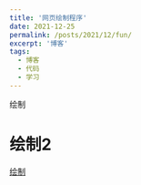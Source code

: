 ```yaml
---
title: '网页绘制程序'
date: 2021-12-25
permalink: /posts/2021/12/fun/
excerpt: '博客'
tags:
  - 博客
  - 代码
  - 学习
---
```

绘制

<html>
    <body marginwidth="0" marginheight="0">
    <h1>绘制2</h1>
    <canvas id="c" height="356" width="446">
<script>
            var collapsed = true;
            function toggle() {
                var fs = top.document.getElementsByTagName('frameset')[0];
                var f = fs.getElementsByTagName('frame');
                if (collapsed) {
                    fs.rows = '250px,*';
                    // enable resizing of frames in firefox/opera
                    fs.noResize = false;
                    f[0].noResize = false;
                    f[1].noResize = false;
                } else {
                    fs.rows = '30px,*';
                    // disable resizing of frames in firefox/opera
                    fs.noResize = true;
                    f[0].noResize = true;
                    f[1].noResize = true;
                }
                collapsed = !collapsed;
            }
</script>
<script>
            var b = document.body;
            var c = document.getElementsByTagName('canvas')[0];
            var a = c.getContext('2d');
            document.body.clientWidth; // fix bug in chrome.
</script>

<script>
// start of submission //
M=Math;
Q=M.random;
J=[];
U=16;
T=M.sin;
E=M.sqrt;
for(O=k=0;x=z=j=i=k<200;)
with(M[k]=k?c.cloneNode(0):c){width=height=k?32:W=446;with(getContext('2d'))if(k>10|!k)for(font='60px Impact',V='rgba(';I=i*U,fillStyle=k?k==13?V+'205,205,215,.15)':V+(147+I)+','+(k%2?128+I:0)+','+I+',.5)':'#cca',i<7;)beginPath(fill(arc(U-i/3,24-i/2,k==13?4-(i++)/2:8-i++,0,M.PI*2,1)));else for(;x=T(i),y=Q()*2-1,D=x*x+y*y,B=E(D-x/.9-1.5*y+1),R=67*(B+1)*(L=k/9+.8)>>1,i++<W;)if(D<1)beginPath(strokeStyle=V+R+','+(R+B*L>>0)+',40,.1)'),moveTo(U+x*8,U+y*8),lineTo(U+x*U,U+y*U),stroke();for(y=H=k+E(k++)*25,R=Q()*W;P=3,j<H;)J[O++]=[x+=T(R)*P+Q()*6-3,y+=Q()*U-8,z+=T(R-11)*P+Q()*6-3,j/H*20+((j+=U)>H&Q()>.8?Q(P=9)*4:0)>>1]}setInterval(function G(m,l){A=T(D-11);if(l)return(m[2]-l[2])*A+(l[0]-m[0])*T(D);a.clearRect(0,0,W,W);J.sort(G);for(i=0;L=J[i++];a.drawImage(M[L[3]+1],207+L[0]*A+L[2]*T(D)>>0,L[1]>>1)){if(i==2e3)a.fillText('Draw!',U,345);if(!(i%7))a.drawImage(M[13],((157*(i*i)+T(D*5+i*i)*5)%W)>>0,((113*i+(D*i)/60)%(290+i/99))>>0);}D+=.02},1)
// end of submission //
</script>
</canvas>
</body>
</html>


[绘制](http://lostagex.github.io/files/drawtree.html)

